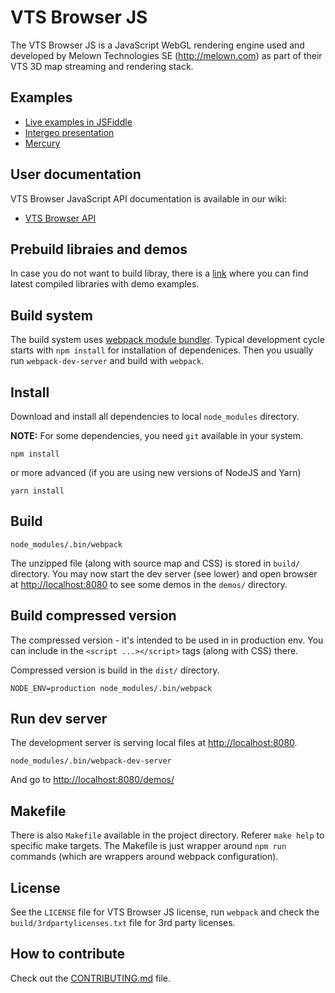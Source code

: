 # VTS Browser JS

The VTS Browser JS is a JavaScript WebGL rendering engine used and developed by Melown Technologies SE (http://melown.com) as part of their VTS 3D map streaming and rendering stack.


## Examples
 * [Live examples in JSFiddle](https://github.com/Melown/vts-browser-js/wiki/Examples)
 * [Intergeo presentation](https://www.melown.com/intergeo2017/)
 * [Mercury](https://www.melown.com/mercury/)

## User documentation

VTS Browser JavaScript API documentation is available in our wiki:

* [VTS Browser API](https://github.com/Melown/vts-browser-js/wiki)

## Prebuild libraies and demos
In case you do not want to build libray, there is a [link](https://github.com/Melown/vts-browser-js/releases) where you can find latest compiled libraries with demo examples.

## Build system
The build system uses [webpack module bundler](http://webpack.github.io/).
Typical development cycle starts with `npm install` for installation of
dependenices. Then you usually run `webpack-dev-server` and build with `webpack`.

## Install

Download and install all dependencies to local `node_modules` directory. 

**NOTE:** For some dependencies, you need `git` available in your system.

```
npm install
```

or more advanced (if you are using new versions of NodeJS and Yarn)

```
yarn install
```

## Build

```
node_modules/.bin/webpack
```
The unzipped file (along with source map and CSS) is stored in `build/`
directory. You may now start the dev server (see lower) and open browser at
[http://localhost:8080](http://localhost:8080) to see some demos in the `demos/`
directory.


## Build compressed version

The compressed version - it's intended to be used in in production env. You can
include in the `<script ...></script>` tags (along with CSS) there.

Compressed version is build in the `dist/` directory.

```
NODE_ENV=production node_modules/.bin/webpack
```

## Run dev server

The development server is serving local files at
[http://localhost:8080](http://localhost:8080).

```
node_modules/.bin/webpack-dev-server
```

And go to [http://localhost:8080/demos/](http://localhost:8080/demos/)

## Makefile

There is also `Makefile` available in the project directory. Referer `make help`
to specific make targets. The Makefile is just wrapper around `npm run` commands
(which are wrappers around webpack configuration).

## License

See the `LICENSE` file for VTS Browser JS license, run `webpack` and check the
`build/3rdpartylicenses.txt` file for 3rd party licenses.

## How to contribute

Check out the [CONTRIBUTING.md](CONTRIBUTING.md) file.
